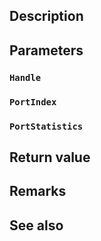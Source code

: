 ## Description

## Parameters

### `Handle`

### `PortIndex`

### `PortStatistics`

## Return value

## Remarks

## See also